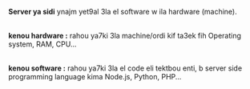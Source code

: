 <!-- a server can be refered to a software or hardware.  
</br>
**in case of hardware** its just a machine, a computer like yours that have an OS, a RAM a CPU... that stores your source code (files) and runs it based on instructions you give to it.  
</br>
**in case of a software** its a code that you write using a server side programming language like Node.js or Python... -->


**Server ya sidi** ynajm yet9al 3la el software w ila hardware (machine).  
</br>

**kenou hardware :** rahou ya7ki 3la machine/ordi kif ta3ek fih Operating system, RAM, CPU...  
</br>

**kenou software :** rahou ya7ki 3la el code eli tektbou enti, b server side programming language kima Node.js, Python, PHP...
